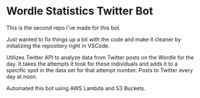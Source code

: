 # Wordle Statistics Twitter Bot

This is the second repo I've made for this bot.

Just wanted to fix things up a bit with the code and make it cleaner by initializing the repository right in VSCode.

Utilizes Twitter API to analyze data from Twitter posts on the Wordle for the day. It takes the attempts it took for these individuals and adds it to a specific spot in the data set for that attempt number. Posts to Twitter every day at noon.

Automated this bot using AWS Lambda and S3 Buckets.
